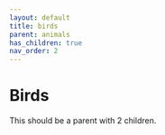 ```yaml
---
layout: default
title: birds
parent: animals
has_children: true
nav_order: 2
---
```


# Birds

This should be a parent with 2 children.